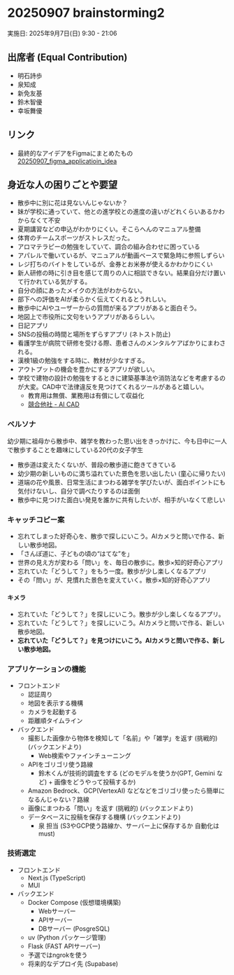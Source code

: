 # 20250907 brainstorming2

実施日: 2025年9月7日(日) 9:30 - 21:06

## 出席者 (Equal Contribution)
- 明石詩歩
- 泉知成
- 新免友基
- 鈴木智優
- 幸坂舞優

## リンク
- 最終的なアイデアをFigmaにまとめたもの
[20250907_figma_applicatioin_idea](./20250907_figma_applicatioin_idea.pdf)

## 身近な人の困りごとや要望
- 散歩中に別に花は見ないんじゃないか？
- 妹が学校に通っていて、他との進学校との進度の違いがどれくらいあるかわからなくて不安
- 夏期講習などの申込がわかりにくい。そこらへんのマニュアル整備
- 体育のチームスポーツがストレスだった。
- アロマテラピーの勉強をしていて、調合の組み合わせに困っている
- アパレルで働いているが、マニュアルが動画ベースで緊急時に参照しずらい
- レジ打ちのバイトをしているが、金券とお米券が使えるかわかりにくい
- 新人研修の時に引き目を感じて周りの人に相談できない。結果自分だけ置いて行かれている気がする。
- 自分の顔にあったメイクの方法がわからない。
- 部下への評価をAIが柔らかく伝えてくれるとうれしい。
- 散歩中にAIやユーザーからの質問が来るアプリがあると面白そう。
- 地図上で市役所に文句をいうアプリがあるらしい。
- 日記アプリ
- SNSの投稿の時間と場所をずらすアプリ (ネトスト防止)
- 看護学生が病院で研修を受ける際、患者さんのメンタルケアばかりにまわされる。
- 漢検1級の勉強をする時に、教材が少なすぎる。
- アウトプットの機会を豊かにするアプリが欲しい。
- 学校で建物の設計の勉強をするときに建築基準法や消防法などを考慮するのが大変。CAD中で法律違反を見つけてくれるツールがあると嬉しい。
  - 教育用は無償、業務用は有償にして収益化
  - [競合他社 - AI CAD](https://www.niusia.net/aidraw/)

### ペルソナ
幼少期に祖母から散歩中、雑学を教わった思い出をきっかけに、今も日中に一人で散歩することを趣味にしている20代の女子学生

* 散歩道は変えたくないが、普段の散歩道に飽きてきている
* 幼少期の新しいものに満ち溢れていた景色を思い出したい (童心に帰りたい)
* 道端の花や風景、日常生活にまつわる雑学を学びたいが、面白ポイントにも気付けないし、自分で調べたりするのは面倒
* 散歩中に見つけた面白い発見を誰かに共有したいが、相手がいなくて悲しい

### キャッチコピー案
* 忘れてしまった好奇心を、散歩で探しにいこう。AIカメラと問いで作る、新しい散歩地図。
* 「さんぽ道に、子どもの頃の“はてな”を」
* 世界の見え方が変わる「問い」を、毎日の散歩に。散歩×知的好奇心アプリ
* 忘れていた「どうして？」をもう一度。散歩が少し楽しくなるアプリ
* その「問い」が、見慣れた景色を変えていく。散歩×知的好奇心アプリ

#### キメラ
- 忘れていた「どうして？」を探しにいこう。散歩が少し楽しくなるアプリ。
- 忘れていた「どうして？」を探しにいこう。AIカメラと問いで作る、新しい散歩地図。
- **忘れていた「どうして？」を見つけにいこう。AIカメラと問いで作る、新しい散歩地図。**

### アプリケーションの機能
- フロントエンド
  - 認証周り
  - 地図を表示する機構
  - カメラを起動する
  - 距離順タイムライン
- バックエンド
  - 撮影した画像から物体を検知して「名前」や「雑学」を返す (挑戦的) (バックエンドより)
      - Web検索やファインチューニング
  - APIをゴリゴリ使う路線
      - 鈴木くんが技術的調査をする (どのモデルを使うか(GPT, Gemini など) + 画像をどうやって投稿するか)
  - Amazon Bedrock、GCP(VertexAI) などなどをゴリゴリ使ったら簡単になるんじゃない？路線
  - 画像にまつわる「問い」を返す (挑戦的) (バックエンドより)
  - データベースに投稿を保存する機構 (バックエンドより)
      - 泉 担当 (S3やGCP使う路線か、サーバー上に保存するか 自動化はmust)

### 技術選定
- フロントエンド
  - Next.js (TypeScript)
  - MUI
- バックエンド
  - Docker Compose (仮想環境構築)
      - Webサーバー
      - APIサーバー
      - DBサーバー (PosgreSQL)
  - uv (Python パッケージ管理)
  - Flask (FAST APIサーバー)
  - 予選ではngrokを使う
  - 将来的なデプロイ先 (Supabase)

